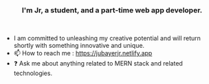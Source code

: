 ### <div align="center">I'm Jr, a student, and a part-time web app developer.</div> 
<br/>  
 
  
- I am committed to unleashing my creative potential and will return shortly with something innovative and unique.
- 📫 How to reach me : https://jubayerjr.netlify.app
- ❓ Ask me about anything related to MERN stack and related technologies.

<!---
jubayerjr203/jubayerjr203 is  ✨ special ✨ repository because its `README.md` (this file) appears on your GitHub profile.
You can click the Preview link to take a ্্look at your কককলললল
--->


  

<br/>  
<br/>  
